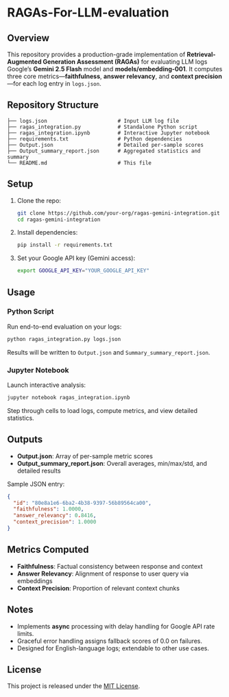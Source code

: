 # RAGAs-For-LLM-evaluation

## Overview
This repository provides a production-grade implementation of **Retrieval-Augmented Generation Assessment (RAGAs)** for evaluating LLM logs Google’s **Gemini 2.5 Flash** model and **models/embedding-001**. It computes three core metrics—**faithfulness**, **answer relevancy**, and **context precision**—for each log entry in `logs.json`.

## Repository Structure
```
├── logs.json                       # Input LLM log file
├── ragas_integration.py            # Standalone Python script
├── ragas_integration.ipynb         # Interactive Jupyter notebook
├── requirements.txt                # Python dependencies
├── Output.json                     # Detailed per-sample scores
├── Output_summary_report.json      # Aggregated statistics and summary
└── README.md                       # This file
```

## Setup

1. Clone the repo:  
   ```bash
   git clone https://github.com/your-org/ragas-gemini-integration.git
   cd ragas-gemini-integration
   ```

2. Install dependencies:  
   ```bash
   pip install -r requirements.txt
   ```

3. Set your Google API key (Gemini access):  
   ```bash
   export GOOGLE_API_KEY="YOUR_GOOGLE_API_KEY"
   ```

## Usage

### Python Script
Run end-to-end evaluation on your logs:
```bash
python ragas_integration.py logs.json
```
Results will be written to `Output.json` and `Summary_summary_report.json`.

### Jupyter Notebook
Launch interactive analysis:
```bash
jupyter notebook ragas_integration.ipynb
```
Step through cells to load logs, compute metrics, and view detailed statistics.

## Outputs

- **Output.json**: Array of per-sample metric scores  
- **Output_summary_report.json**: Overall averages, min/max/std, and detailed results  

Sample JSON entry:
```json
{
  "id": "80e8a1e6-6ba2-4b38-9397-56b89564ca00",
  "faithfulness": 1.0000,
  "answer_relevancy": 0.8416,
  "context_precision": 1.0000
}
```

## Metrics Computed

- **Faithfulness**: Factual consistency between response and context  
- **Answer Relevancy**: Alignment of response to user query via embeddings  
- **Context Precision**: Proportion of relevant context chunks  

## Notes

- Implements **async** processing with delay handling for Google API rate limits.  
- Graceful error handling assigns fallback scores of 0.0 on failures.  
- Designed for English-language logs; extendable to other use cases.  

## License
This project is released under the [MIT License](LICENSE).

